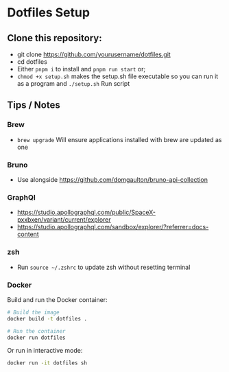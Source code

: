 # Dotfiles Setup

## Clone this repository:

- git clone https://github.com/yourusername/dotfiles.git
- cd dotfiles
- Either `pnpm i` to install and `pnpm run start` or;
- `chmod +x setup.sh` makes the setup.sh file executable so you can run it as a program and `./setup.sh` Run script

## Tips / Notes

### Brew

- `brew upgrade` Will ensure applications installed with brew are updated as one

### Bruno

- Use alongside https://github.com/domgaulton/bruno-api-collection

### GraphQl

- https://studio.apollographql.com/public/SpaceX-pxxbxen/variant/current/explorer
- https://studio.apollographql.com/sandbox/explorer/?referrer=docs-content

### zsh

- Run `source ~/.zshrc` to update zsh without resetting terminal

### Docker

Build and run the Docker container:

```bash
# Build the image
docker build -t dotfiles .

# Run the container
docker run dotfiles
```

Or run in interactive mode:

```bash
docker run -it dotfiles sh
```
